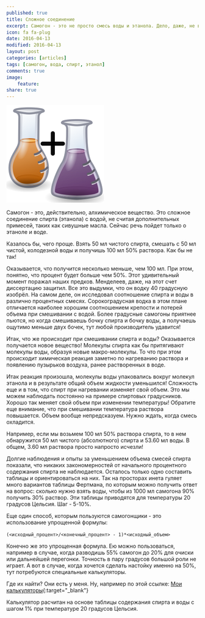 ```yaml
---
published: true
title: Сложное соединение
excerpt: Самогон - это не просто смесь воды и этанола. Дело, даже, не в каких-то сивушных маслах. Самогон - это алхимическое вещество.
icon: fa fa-plug
date: 2016-04-13
modified: 2016-04-13
layout: post
categories: [articles]
tags: [самогон, вода, спирт, этанол]
comments: true
image: 
    feature:
share: true
---
```


![Сложное соединение](/images/tevs256.png)

Самогон - это, действительно, алхимическое вещество. Это сложное соединение спирта (этанола) с водой, не считая дополнительных примесей, таких как сивушные масла. Сейчас речь пойдет только о этаноле и воде.


Казалось бы, чего проще. Взять 50 мл чистого спирта, смешать с 50 мл чистой, колодезной воды и получишь 100 мл 50% раствора. Как бы не так!

Оказывается, что получится несколько меньше, чем 100 мл. При этом, понятно, что процент будет больше чем 50%. Этот удивительный момент поражал наших предков. Менделеев, даже, на этот счет диссертацию защитил. Все это выдумки, что он водку 40 градусную изобрёл. На самом деле, он исследовал соотношение спирта и воды в различно процентных смесях. Сорокоградусная водка в этом плане отличается наиболее хорошим соотношением крепости и потерей объема при смешивании с водой. Более градусные самогоны приятнее пьются, но когда смешиваешь бочку спирта и бочку воды, а получаешь ощутимо меньше двух бочек, тут любой производитель удавится!

Итак, что же происходит при смешивании спирта и воды? Оказывается получается новое вещество! Молекулы спирта как бы притягивают молекулы воды, образуя новые макро-молекулы. То что при этом происходит химическая реакция заметно по нагреванию раствора и появлению пузырьков воздуха, ранее растворенных в воде.

Итак реакция произошла, молекулы воды упаковались вокруг молекул этанола и в результате общий объем жидкости уменьшился! Сложность еще и в том, что спирт при нагревании изменяет свой объем. Это мы можем наблюдать постоянно на примере спиртовых градусников. Хорошо так меняет свой объем при изменении температуры! Обратите еще внимание, что при смешивании температура раствора повышается. Объем вообще непредсказуем. Нужно ждать, когда смесь охладится.

Например, если мы возьмем 100 мл 50% раствора спирта, то в нем обнаружится 50 мл чистого (абсолютного) спирта и 53.60 мл воды. В общем, 3.60 мл раствора просто напросто исчезли!

Долгие наблюдения и опыты за уменьшением объема смесей спирта показали, что никаких закономерностей от начального процентного содержания спирта не наблюдается. Осталось только одно составить таблицы и ориентироваться на них. Так на просторах инета гуляет много вариантов таблицы Фертмана, по которым можно получить ответ на вопрос: сколько нужно взять воды, чтобы из 1000 мл самогона 90% получить 30% раствор. Эти таблицы приводятся для температуры 20 градусов Цельсия. Шаг - 5-10%.

Еще один способ, которым пользуются самогонщики - это использование упрощенной формулы:

`(<исходный_процент>/<конечный_процент> - 1)*<исходный_объем>`

Конечно же это упрощенная формула. Ею можно пользоваться, например в случае, когда разводишь 55% самогон до 20% для очиски или дальнейшей перегонки. Точность в пару градусов большой роли не играет. А вот в случае, когда хочется сделать настойку именно на 50%, тут потребуются специальные калькуляторы.

Где их найти? Они есть у меня. Ну, например по этой ссылке: [Мои калькуляторы](http://sam.oede.ru/calc){:target=\"_blank\"} 

Калькулятор расчитан на основе таблицы содержания спирта и воды с шагом 1% при температуре 20 градусов Цельсия.
